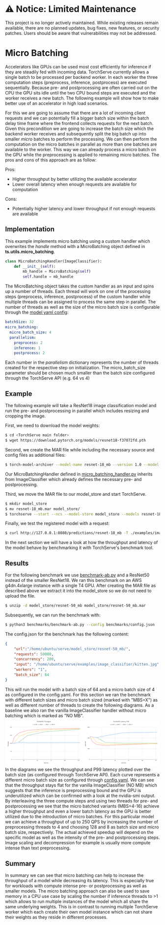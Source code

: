 # ⚠️ Notice: Limited Maintenance

This project is no longer actively maintained. While existing releases remain available, there are no planned updates, bug fixes, new features, or security patches. Users should be aware that vulnerabilities may not be addressed.

# Micro Batching
Accelerators like GPUs can be used most cost efficiently for inference if they are steadily fed with incoming data.
TorchServe currently allows a single batch to be processed per backend worker.
In each worker the three computation steps (preprocess, inference, postprocess) are executed sequentially.
Because pre- and postprocessing are often carried out on the CPU the GPU sits idle until the two CPU bound steps are executed and the worker receives a new batch.
The following example will show how to make better use of an accelerator in high load scenarios.

For this we are going to assume that there are a lot of incoming client requests and we can potentially fill a bigger batch size within the batch delay time frame where the frontend collects requests for the next batch.
Given this precondition we are going to increase the batch size which the backend worker receives and subsequently split the big batch up into smaller *micro* batches to perform the processing.
We can then perform the computation on the micro batches in parallel as more than one batches are available to the worker.
This way we can already process a micro batch on the GPU while the preprocessing is applied to remaining micro batches.
The pros and cons of this approach are as follow:

Pros:

*  Higher throughput by better utilizing the available accelerator
*  Lower overall latency when enough requests are available for computation

Cons:

* Potentially higher latency and lower throughput if not enough requests are available

## Implementation
This example implements micro batching using a custom handler which overwrites the *handle* method with a MicroBatching object defined in __ts.utils.micro_batching__.
```python
class MicroBatchingHandler(ImageClassifier):
    def __init__(self):
        mb_handle = MicroBatching(self)
        self.handle = mb_handle
```
The MicroBatching object takes the custom handler as an input and spins up a number of threads.
Each thread will work on one of the processing steps (preprocess, inference, postprocess) of the custom handler while multiple threads can be assigned to process the same step in parallel.
The number of threads as well as the size of the micro batch size is configurable through the [model yaml config](config.yaml):
```yaml
batchSize: 32
micro_batching:
  micro_batch_size: 4
  parallelism:
    preprocess: 2
    inference: 1
    postprocess: 2
```
Each number in the *parallelism* dictionary represents the number of threads created for the respective step on initialization.
The micro_batch_size parameter should be chosen much smaller than the batch size configured through the TorchServe API (e.g. 64 vs 4)

## Example
The following example will take a ResNet18 image classification model and run the pre- and postprocessing in parallel which includes resizing and cropping the image.

First, we need to download the model weights:
```bash
$ cd <TorchServe main folder>
$ wget https://download.pytorch.org/models/resnet18-f37072fd.pth
```
Second, we create the MAR file while including the necessary source and config files as additional files:
```bash
$ torch-model-archiver --model-name resnet-18_mb --version 1.0 --model-file ./examples/image_classifier/resnet_18/model.py --serialized-file resnet18-f37072fd.pth --handler examples/micro_batching/micro_batching_handler.py --extra-files ./examples/image_classifier/index_to_name.json --config-file examples/micro_batching/config.yaml
```
Our MicroBatchingHandler defined in [micro_batching_handler.py](micro_batching_handler.py) inherits from ImageClassifier which already defines the necessary pre- and postprocessing.

Third, we move the MAR file to our model_store and start TorchServe.
```bash
$ mkdir model_store
$ mv resnet-18_mb.mar model_store/
$ torchserve --start --ncs --model-store model_store --models resnet-18_mb.mar --disable-token-auth --enable-model-api
```

Finally, we test the registered model with a request:
```bash
$ curl http://127.0.0.1:8080/predictions/resnet-18_mb -T ./examples/image_classifier/kitten.jpg
```
In the next section we will have a look at how the throughput and latency of the model behave by benchmarking it with TorchServe's benchmark tool.

## Results
For the following benchmark we use [benchmark-ab.py](../../benchmarks/benchmark-ab.py) and a ResNet50 instead of the smaller ResNet18.
We ran this benchmark on an AWS g4dn.4xlarge instance with a single T4 GPU.
After creating the MAR file as described above we extract it into the model_store so we do not need to upload the file.
```bash
$ unzip -d model_store/resnet-50_mb model_store/resnet-50_mb.mar
```
Subsequently, we can run the benchmark with:
```bash
$ python3 benchmarks/benchmark-ab.py --config benchmarks/config.json
```
The config.json for the benchmark has the following content:
```json
{
    "url":"/home/ubuntu/serve/model_store/resnet-50_mb/",
    "requests": 50000,
    "concurrency": 200,
    "input": "/home/ubuntu/serve/examples/image_classifier/kitten.jpg",
    "workers": "1",
    "batch_size": 64
}
```
This will run the model with a batch size of 64 and a micro batch size of 4 as configured in the config.yaml.
For this section we ran the benchmark with different batch sizes and micro batch sized (marked with "MBS=X") as well as different number of threads to create the following diagrams.
As a baseline we also ran the vanilla ImageClassifier handler without micro batching which is marked as "NO MB".
![](assets/throughput_latency.png)
In the diagrams we see the throughput and P99 latency plotted over the batch size (as configured through TorchServe API).
Each curve represents a different micro batch size as configured through [config.yaml](config.yaml).
We can see that the throughput stays flat for the vanilla ImageClassifier (NO MB) which suggests that the inference is preprocessing bound and the GPU is underutilized which can be confirmed with a look at the nvidia-smi output.
By interleaving the three compute steps and using two threads for pre- and postprocessing we see that the micro batched variants (MBS=4-16) achieve a higher throughput and even a lower batch latency as the GPU is better utilized due to the introduction of micro batches.
For this particular model we can achieve a throughput of up to 250 QPS by increasing the number of preprocessing threads to 4 and choosing 128 and 8 as batch size and micro batch size, respectively.
The actual achieved speedup will depend on the specific model as well as the intensity of the pre- and postprocessing steps.
Image scaling and decompression for example is usually more compute intense than text preprocessing.

## Summary
In summary we can see that micro batching can help to increase the throughput of a model while decreasing its latency.
This is especially true for workloads with compute intense pre- or postprocessing as well as smaller models.
The micro batching approach can also be used to save memory in a CPU use case by scaling the number if inference threads to >1 which allows to run multiple instances of the model which all share the same underlying weights.
This is in contrast to running multiple TorchServe worker which each create their own model instance which can not share their weights as they reside in different processes.
